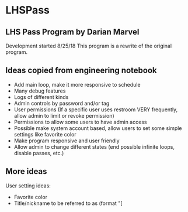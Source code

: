 # LHSPass
LHS Pass Program
by Darian Marvel
----------------

Development started 8/25/18
This program is a rewrite of the original program.

Ideas copied from engineering notebook
--------------------------------------

- Add main loop, make it more responsive to schedule
- Many debug features
- Logs of different kinds
- Admin controls by password and/or tag
- User permissions (If a specific user uses restroom VERY frequently, allow admin to limit or revoke permission)
- Permissions to allow some users to have admin access
- Possible make system account based, allow users to set some simple settings like favorite color
- Make program responsive and user friendly
- Allow admin to change different states (end possible infinite loops, disable passes, etc.)

More ideas
----------

User setting ideas:
- Favorite color
- Title/nickname to be referred to as (format "[<title>] <name/nickname>", like "[Admin] Mr. Benshoof")
- How the program will greet you ("Salutations, <name>" or "Greetings, Sir <name>")

If a user wants a certain title/nickname, they may have to type on the keyboard and have what they type checked to make sure it isn't too long, and that it doesn't have special characters

User Permission ideas:
- Locker Permission
- Restroom permission
- Permission to go drink water? Weird to think about, but still may be necessary (Some students may abuse this privilege by walking around the school or something)
- 'Other' permission

Admin Permission ideas:
- Limit / revoke permissions of users
- Disable passes
- Change current schedule
- Ability to create user accounts
- Permission to even log in as an admin
- Ability to view logs (Debug, previous passes, other infos/numbers, logs for each user)
- Allow admin to lock program. Prevent any user access until admin swipes tag/enters a password
- Override permission (override permission limits)
- Allow admin to swipe a tag and see if it belongs to a user, otherwise just display tag serial number
- Allow admin to view user accounts and their info (settings, recent log)

Other permission ideas:
- Permission to view debug information
- Create an admin-only debug GUI that contains numbers that may be useful or is just cool to look at (With a back button of course)

GUI ideas:
- On log in, buttons to enter as user or admin. If user doesn't have permission to log in as admin, then automatically log in as user

Permissions
-----------
A permission needs to have a name, and a number. Not all permissions will use that number. The number will be for limiting how many times someone can go somewhere
in one class period. Don't allow people to use the restroom 10 times in one period, unless the admin gives the user permission (you never know, there may be special cases).

Admins should have the ability to override the permission limit, if needed. If a user is denied permission, the admin could swipe his tag/enter a password to give them permission.
